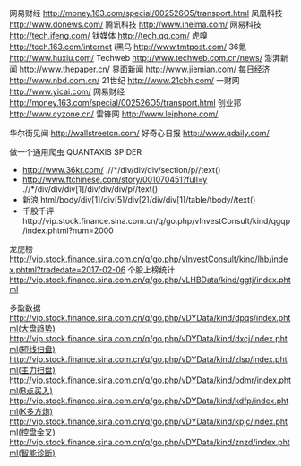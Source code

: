 网易财经 http://money.163.com/special/002526O5/transport.html
凤凰科技 http://www.donews.com/
腾讯科技 http://www.iheima.com/
网易科技 http://tech.ifeng.com/
钛媒体 http://tech.qq.com/
虎嗅 http://tech.163.com/internet
i黑马 http://www.tmtpost.com/
36氪 http://www.huxiu.com/
Techweb http://www.techweb.com.cn/news/
澎湃新闻 http://www.thepaper.cn/
界面新闻 http://www.jiemian.com/
每日经济 http://www.nbd.com.cn/
21世纪 http://www.21cbh.com/
一财网 http://www.yicai.com/
网易财经 http://money.163.com/special/002526O5/transport.html
创业邦 http://www.cyzone.cn/
雷锋网 http://www.leiphone.com/

华尔街见闻 http://wallstreetcn.com/
好奇心日报 http://www.qdaily.com/

做一个通用爬虫 QUANTAXIS SPIDER

* http://www.36kr.com/     .//*/div/div/div/section/p//text()
* http://www.ftchinese.com/story/001070451?full=y        .//*/div/div/div[1]/div/div/div/p//text()
* 新浪 html/body/div[1]/div[5]/div[2]/div/div[1]/table/tbody//text()
* 千股千评http://vip.stock.finance.sina.com.cn/q/go.php/vInvestConsult/kind/qgqp/index.phtml?num=2000

龙虎榜
http://vip.stock.finance.sina.com.cn/q/go.php/vInvestConsult/kind/lhb/index.phtml?tradedate=2017-02-06
个股上榜统计
http://vip.stock.finance.sina.com.cn/q/go.php/vLHBData/kind/ggtj/index.phtml

多盈数据
http://vip.stock.finance.sina.com.cn/q/go.php/vDYData/kind/dpqs/index.phtml(大盘趋势)
http://vip.stock.finance.sina.com.cn/q/go.php/vDYData/kind/dxcj/index.phtml(短线扫盘)
http://vip.stock.finance.sina.com.cn/q/go.php/vDYData/kind/zlsp/index.phtml(主力扫盘)
http://vip.stock.finance.sina.com.cn/q/go.php/vDYData/kind/bdmr/index.phtml(B点买入)
http://vip.stock.finance.sina.com.cn/q/go.php/vDYData/kind/kdfp/index.phtml(K多方炮)
http://vip.stock.finance.sina.com.cn/q/go.php/vDYData/kind/kpjc/index.phtml(控盘金叉)
http://vip.stock.finance.sina.com.cn/q/go.php/vDYData/kind/znzd/index.phtml(智能诊断)
